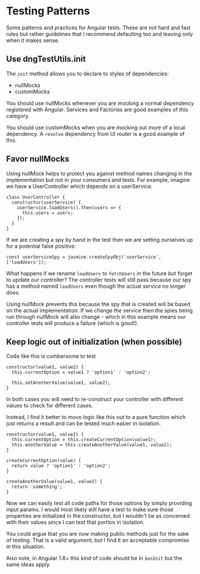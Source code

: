 Testing Patterns
==================

Some patterns and practices for Angular tests.
These are not hard and fast rules but rather guidelines that I recommend defaulting
too and leaving only when it makes sense.

## Use dngTestUtils.init

The `init` method allows you to declare to styles of dependencies:

- nullMocks
- customMocks

You should use nullMocks whenever you are mocking a normal dependency registered
with Angular. Services and Factories are good examples of this category.

You should use customMocks when you are mocking out more of a local dependency.
A `resolve` dependency from UI router is a good example of this.

## Favor nullMocks

Using nullMock helps to protect you against method names changing in the
implementation but not in your consumers and tests. For example, imagine we have
a UserController which depends on a userService.

```
class UserController {
  constructor(userService) {
    userService.loadUsers().then(users => {
      this.users = users;
    });
  }
}
```

If we are creating a spy by hand in the test then we are setting ourselves up for
a potential false positive:

```
const userServiceSpy = jasmine.createSpyObj('userService', ['loadUsers']);
```

What happens if we rename `loadUsers` to `fetchUsers` in the future but forget to
update our controller? The controller tests will still pass because our spy has
a method named `loadUsers` even though the actual service no longer does.

Using nullMock prevents this because the spy that is created will be based on the
actual implementation. If we change the service then the spies being run through
nullMock will also change - which in this example means our controller tests will
produce a failure (which is good!).

## Keep logic out of initialization (when possible)

Code like this is cumbersome to test

```
constructor(value1, value2) {
  this.currentOption = value1 ? 'option1' : 'option2';

  this.setAnotherValue(value1, value2);
}
```

In both cases you will need to re-construct your controller with different values
to check for different cases.

Instead, I find it better to move logic like this out to a pure function which
just returns a result and can be tested much easier in isolation.

```
constructor(value1, value2) {
  this.currentOption = this.createCurrentOption(value1);
  this.anotherValue = this.createAnotherValue(value1, value2);
}

createCurrentOption(value) {
  return value ? 'option1' : 'option2';
}

createAnotherValue(value1, value2) {
  return 'something';
}
```

Now we can easily test all code paths for those options by simply providing input
params. I would most likely still have a test to make sure those properties are
initialized in the constructor, but I wouldn't be as concerned with their values
since I can test that portion in isolation.

You could argue that you are now making public methods just for the sake of testing.
That is a valid argument, but I find it an acceptable compromise in this situation.

Also note, in Angular 1.6+ this kind of code should be in `$onInit` but the same
ideas apply.

